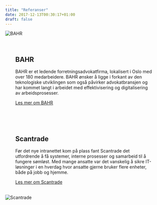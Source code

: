```yaml
---
title: "Referanser"
date: 2017-12-13T00:30:17+01:00
draft: false
---
```


<div class="container">
    <div class="row">
        <div class="col-md-12 content-case mt-4 mb-4">
            <div class="row no-gutters">
                <div class="col-md-12 col-lg-6"><img class="img-fluid" src="/pointtaken/img/bahr-diplom.jpg" alt="BAHR" /></div>
                <div class="col-md-12 col-lg-6" style="padding:2rem">
                    <div class="heading">
                        <h2>BAHR</h2>
                    </div>
                    <p>BAHR er et ledende forretningsadvokatfirma, lokalisert i Oslo med over 180 medarbeidere. BAHR ønsker å ligge i forkant av den teknologiske utviklingen som også påvirker advokatbransjen og har kommet langt i arbeidet med effektivisering og digitalisering av arbeidsprosesser.</p>
                    <a class="btn btn-primary btn-out" href="/pointtaken/bahr" role="button">Les mer om BAHR</a>
                </div>
            </div>
        </div>
        <div class="col-md-12 content-case mt-4 mb-4">
            <div class="row no-gutters">
                <div class="col-md-12 col-lg-6" style="padding:2rem">
                    <div class="heading">
                        <h2>Scantrade</h2>
                    </div>
                    <p>Før det nye intranettet kom på plass fant Scantrade det utfordrende å få systemer, interne prosesser og samarbeid til å fungere sømløst. Med mange ansatte var det vanskelig å sikre IT-løsninger i en hverdag hvor ansatte gjerne bruker flere enheter, både på jobb og hjemme.</p>
                    <a class="btn btn-primary btn-out" href="/pointtaken/scantrade" role="button">Les mer om Scantrade</a>
                </div>            
                <div class="col-md-12 col-lg-6"><img class="img-fluid" src="/pointtaken/img/scantrade-intranett.jpg" alt="Scantrade" /></div>
            </div>
        </div>         
    </div>
</div>